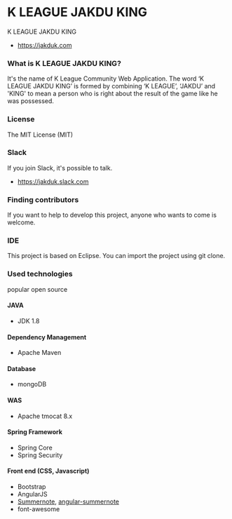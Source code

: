 K LEAGUE JAKDU KING
===================

K LEAGUE JAKDU KING
* https://jakduk.com

### What is K LEAGUE JAKDU KING?
It's the name of K League Community Web Application.
The word ‘K LEAGUE JAKDU KING’ is formed by combining ‘K LEAGUE’, ‘JAKDU’ and 'KING' to mean a person who is right about the result of the game like he was possessed.

### License
The MIT License (MIT)

### Slack
If you join Slack, it's possible to talk.
* https://jakduk.slack.com

### Finding contributors
If you want to help to develop this project, anyone who wants to come is welcome.

### IDE
This project is based on Eclipse. You can import the project using git clone.

### Used technologies 
popular open source

#### JAVA
* JDK 1.8

#### Dependency Management
* Apache Maven

#### Database
* mongoDB

#### WAS
* Apache tmocat 8.x

#### Spring Framework
* Spring Core
* Spring Security

#### Front end (CSS, Javascript)
* Bootstrap
* AngularJS
* [Summernote](https://github.com/HackerWins/summernote), [angular-summernote](https://github.com/outsideris/angular-summernote)
* font-awesome


